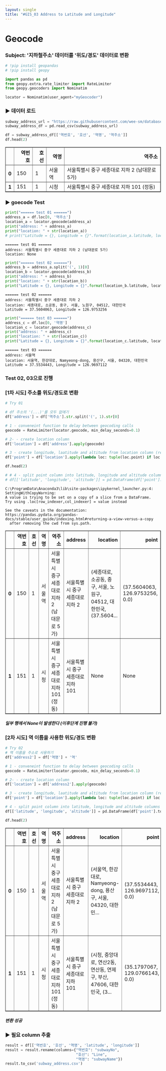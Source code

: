 ```yaml
---
layout: single
title: "#GIS_03 Address to Latitude and Longitude"
---
```


# Geocode

### Subject: '지하철주소' 데이터를 '위도/경도' 데이터로 변환


```python
# !pip install geopandas
# !pip install geopy

import pandas as pd
from geopy.extra.rate_limiter import RateLimiter
from geopy.geocoders import Nominatim

locator = Nominatim(user_agent="myGeocoder")
```

### ▶ 데이터 로드


```python
subway_address_url = "https://raw.githubusercontent.com/wee-sm/database/master/Statistics/Korea_Seoul/20210419_subway/subway/%EC%84%9C%EC%9A%B8%EA%B5%90%ED%86%B5%EA%B3%B5%EC%82%AC_%EC%97%AD%EC%A3%BC%EC%86%8C%20%EB%B0%8F%20%EC%A0%84%ED%99%94%EB%B2%88%ED%98%B8_20200715.csv"
subway_address_df = pd.read_csv(subway_address_url)
```


```python
df = subway_address_df[['역번호', '호선', '역명', '역주소']]
df.head(2)
```




<div>
<style scoped>
    .dataframe tbody tr th:only-of-type {
        vertical-align: middle;
    }

    .dataframe tbody tr th {
        vertical-align: top;
    }

    .dataframe thead th {
        text-align: right;
    }
</style>
<table border="1" class="dataframe">
  <thead>
    <tr style="text-align: right;">
      <th></th>
      <th>역번호</th>
      <th>호선</th>
      <th>역명</th>
      <th>역주소</th>
    </tr>
  </thead>
  <tbody>
    <tr>
      <th>0</th>
      <td>150</td>
      <td>1</td>
      <td>서울역</td>
      <td>서울특별시 중구 세종대로 지하 2 (남대문로 5가)</td>
    </tr>
    <tr>
      <th>1</th>
      <td>151</td>
      <td>1</td>
      <td>시청</td>
      <td>서울특별시 중구 세종대로 지하 101 (정동)</td>
    </tr>
  </tbody>
</table>
</div>



### ▶ goecode Test


```python
print("====== test 01 ======")
address_a = df.loc[0, '역주소']
location_a = locator.geocode(address_a)
print("address: " + address_a)
print("location: " + str(location_a))
# print("Latitude = {}, Longitude = {}".format(location_a.latitude, location_a.longitude))
```

    ====== test 01 ======
    address: 서울특별시 중구 세종대로 지하 2 (남대문로 5가)
    location: None
    


```python
print("====== test 02 ======")
address_b = address_a.split('(', 1)[0]
location_b = locator.geocode(address_b)
print("address: " + address_b)
print("location: " + str(location_b))
print("Latitude = {}, Longitude = {}".format(location_b.latitude, location_b.longitude))
```

    ====== test 02 ======
    address: 서울특별시 중구 세종대로 지하 2 
    location: 세종대로, 소공동, 중구, 서울, 노원구, 04512, 대한민국
    Latitude = 37.5604063, Longitude = 126.9753256
    


```python
print("====== test 03 ======")
address_c = df.loc[0, '역명']
location_c = locator.geocode(address_c)
print("address: " + address_c)
print("location: " + str(location_c))
print("Latitude = {}, Longitude = {}".format(location_c.latitude, location_c.longitude))
```

    ====== test 03 ======
    address: 서울역
    location: 서울역, 한강대로, Namyeong-dong, 용산구, 서울, 04320, 대한민국
    Latitude = 37.5534443, Longitude = 126.9697112
    

### Test 02, 03으로 진행

### [1차 시도] 주소를 위도/경도로 변환 


```python
# Try 01

# df 주소의 '(...)'를 모두 없애기
df['address'] = df['역주소'].str.split('(', 1).str[0]

# 1 - conveneint function to delay between geocoding calls
geocode = RateLimiter(locator.geocode, min_delay_seconds=0.1)

# 2- - create location column
df['location'] = df['address'].apply(geocode)

# 3 - create longitude, laatitude and altitude from location column (returns tuple)
df['point'] = df['location'].apply(lambda loc: tuple(loc.point) if loc else None)

df.head(2)

# # 4 - split point column into latitude, longitude and altitude columns
# df[['latitude', 'longitude', 'altitude']] = pd.DataFrame(df['point'].tolist(), index=df.index)
```

    C:\ProgramData\Anaconda3\lib\site-packages\ipykernel_launcher.py:4: SettingWithCopyWarning: 
    A value is trying to be set on a copy of a slice from a DataFrame.
    Try using .loc[row_indexer,col_indexer] = value instead
    
    See the caveats in the documentation: https://pandas.pydata.org/pandas-docs/stable/user_guide/indexing.html#returning-a-view-versus-a-copy
      after removing the cwd from sys.path.
    




<div>
<style scoped>
    .dataframe tbody tr th:only-of-type {
        vertical-align: middle;
    }

    .dataframe tbody tr th {
        vertical-align: top;
    }

    .dataframe thead th {
        text-align: right;
    }
</style>
<table border="1" class="dataframe">
  <thead>
    <tr style="text-align: right;">
      <th></th>
      <th>역번호</th>
      <th>호선</th>
      <th>역명</th>
      <th>역주소</th>
      <th>address</th>
      <th>location</th>
      <th>point</th>
    </tr>
  </thead>
  <tbody>
    <tr>
      <th>0</th>
      <td>150</td>
      <td>1</td>
      <td>서울역</td>
      <td>서울특별시 중구 세종대로 지하 2 (남대문로 5가)</td>
      <td>서울특별시 중구 세종대로 지하 2</td>
      <td>(세종대로, 소공동, 중구, 서울, 노원구, 04512, 대한민국, (37.5604...</td>
      <td>(37.5604063, 126.9753256, 0.0)</td>
    </tr>
    <tr>
      <th>1</th>
      <td>151</td>
      <td>1</td>
      <td>시청</td>
      <td>서울특별시 중구 세종대로 지하 101 (정동)</td>
      <td>서울특별시 중구 세종대로 지하 101</td>
      <td>None</td>
      <td>None</td>
    </tr>
  </tbody>
</table>
</div>



##### 일부 행에서 None이 발생한다 (이후단계 진행 불가)

### [2차 시도] 역 이름을 사용한 위도/경도 변환


```python
# Try 02
# 역 이름을 주소로 사용하기
df['address2'] = df['역명'] + '역'

# 1 - conveneint function to delay between geocoding calls
geocode = RateLimiter(locator.geocode, min_delay_seconds=0.1)

# 2- - create location column
df['location'] = df['address2'].apply(geocode)

# 3 - create longitude, laatitude and altitude from location column (returns tuple)
df['point'] = df['location'].apply(lambda loc: tuple(loc.point) if loc else None)

# 4 - split point column into latitude, longitude and altitude columns
df[['latitude', 'longitude', 'altitude']] = pd.DataFrame(df['point'].tolist(), index=df.index)

df.head(2)
```




<div>
<style scoped>
    .dataframe tbody tr th:only-of-type {
        vertical-align: middle;
    }

    .dataframe tbody tr th {
        vertical-align: top;
    }

    .dataframe thead th {
        text-align: right;
    }
</style>
<table border="1" class="dataframe">
  <thead>
    <tr style="text-align: right;">
      <th></th>
      <th>역번호</th>
      <th>호선</th>
      <th>역명</th>
      <th>역주소</th>
      <th>address</th>
      <th>location</th>
      <th>point</th>
      <th>address2</th>
      <th>latitude</th>
      <th>longitude</th>
      <th>altitude</th>
    </tr>
  </thead>
  <tbody>
    <tr>
      <th>0</th>
      <td>150</td>
      <td>1</td>
      <td>서울역</td>
      <td>서울특별시 중구 세종대로 지하 2 (남대문로 5가)</td>
      <td>서울특별시 중구 세종대로 지하 2</td>
      <td>(서울역, 한강대로, Namyeong-dong, 용산구, 서울, 04320, 대한민...</td>
      <td>(37.5534443, 126.9697112, 0.0)</td>
      <td>서울역역</td>
      <td>37.553444</td>
      <td>126.969711</td>
      <td>0.0</td>
    </tr>
    <tr>
      <th>1</th>
      <td>151</td>
      <td>1</td>
      <td>시청</td>
      <td>서울특별시 중구 세종대로 지하 101 (정동)</td>
      <td>서울특별시 중구 세종대로 지하 101</td>
      <td>(시청, 중앙대로, 연산2동, 연산동, 연제구, 부산, 47606, 대한민국, (3...</td>
      <td>(35.1797067, 129.0766143, 0.0)</td>
      <td>시청역</td>
      <td>35.179707</td>
      <td>129.076614</td>
      <td>0.0</td>
    </tr>
  </tbody>
</table>
</div>



##### 변환 성공

### ▶ 필요 column 추출


```python
result = df[['역번호', '호선', '역명', 'latitude', 'longitude']]
result = result.rename(columns={"역번호": "subwayNo",
                                "호선": "Line",
                                "역명": "subwayName"})
result.to_csv('subway_address.csv')
```
